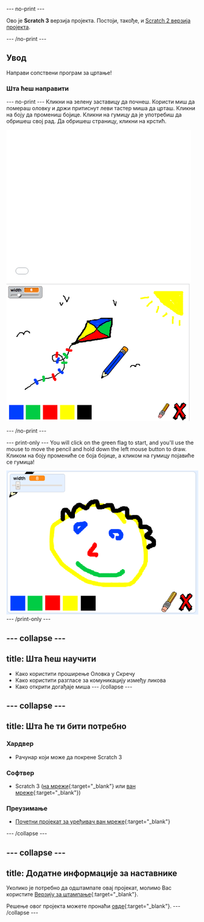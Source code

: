 \--- no-print \---

Ово је **Scratch 3** верзија пројекта. Постоји, такође, и [Scratch 2 верзија пројекта](https://projects.raspberrypi.org/en/projects/paint-box-scratch2).

\--- /no-print \---

## Увод

Направи сопствени програм за цртање!

### Шта ћеш направити

\--- no-print \--- Кликни на зелену заставицу да почнеш. Користи миш да помераш оловку и држи притиснут леви тастер миша да црташ. Кликни на боју да промениш бојице. Кликни на гумицу да је употребиш да обришеш свој рад. Да обришеш страницу, кликни на крстић.

<div class="scratch-preview">
  <iframe allowtransparency="true" width="485" height="402" src="//scratch.mit.edu/projects/embed/267243161/?autostart=false" frameborder="0" scrolling="no"></iframe>
  <img src="images/paint-final.png">
</div>

\--- /no-print \---

\--- print-only \--- You will click on the green flag to start, and you'll use the mouse to move the pencil and hold down the left mouse button to draw. Кликом на боју промениће се боја бојице, а кликом на гумицу појавиће се гумица!

![showcase](images/showcase.png) \--- /print-only \---

## \--- collapse \---

## title: Шта ћеш научити

+ Како користити проширење Оловка у Скречу
+ Како користити разгласе за комуникацију између ликова
+ Како открити догађаје миша \--- /collapse \---

## \--- collapse \---

## title: Шта ће ти бити потребно

### Хардвер

+ Рачунар који може да покрене Scratch 3

### Софтвер

+ Scratch 3 ([на мрежи](http://rpf.io/scratchon){:target="_blank"} или [ван мреже](http://rpf.io/scratchoff){:target="_blank"})

### Преузимање

+ [Почетни пројекат за уређивач ван мреже](http://rpf.io/p/en/paint-box-go){:target="_blank"}

\--- /collapse \---

## \--- collapse \---

## title: Додатне информације за наставнике

Уколико је потребно да одштампате овај пројекат, молимо Вас користите [Верзију за штампање](https://projects.raspberrypi.org/en/projects/paint-box/print){:target="_blank"}.

Решење овог пројекта можете пронаћи [овде](http://rpf.io/p/en/paint-box-get){:target="_blank"}. \--- /collapse \---